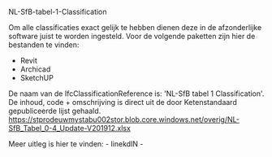 NL-SfB-tabel-1-Classification

Om alle classificaties exact gelijk te hebben dienen deze in de afzonderlijke software juist te worden ingesteld.
Voor de volgende paketten zijn hier de bestanden te vinden:
- Revit
- Archicad
- SketchUP

De naam van de IfcClassificationReference is: 'NL-SfB tabel 1 Classification'.
De inhoud, code + omschrijving is direct uit de door Ketenstandaard gepubliceerde lijst gehaald.
https://stprodeuwmystabu002stor.blob.core.windows.net/overig/NL-SfB_Tabel_0-4_Update-V201912.xlsx

Meer uitleg is hier te vinden: - linekdIN - 
